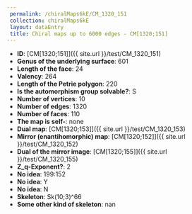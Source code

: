```yaml
--- 
 permalink: /chiralMaps6kE/CM_1320_151 
 collection: chiralMaps6kE
 layout: dataEntry
 title: Chiral maps up to 6000 edges - CM[1320;151]
---
```


- **ID**: [CM[1320;151]]({{ site.url }}/test/CM_1320_151)
- **Genus of the underlying surface**: 601
- **Length of the face**: 24
- **Valency**: 264
- **Length of the Petrie polygon**: 220
- **Is the automorphism group solvable?**: S
- **Number of vertices**: 10
- **Number of edges**: 1320
- **Number of faces**: 110
- **The map is self-**: none
- **Dual map**: [CM[1320;153]]({{ site.url }}/test/CM_1320_153)
- **Mirror (enantihomorphic) map**: [CM[1320;152]]({{ site.url }}/test/CM_1320_152)
- **Dual of the mirror image**: [CM[1320;155]]({{ site.url }}/test/CM_1320_155)
- **Z_q-Exponent?**: 2
- **No idea**:  199:152
- **No idea**: Y
- **No idea**: N
- **Skeleton**: Sk(10;3)^66
- **Some other kind of skeleton**: nan
